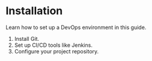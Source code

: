 # Installation

Learn how to set up a DevOps environment in this guide.

1. Install Git.
2. Set up CI/CD tools like Jenkins.
3. Configure your project repository.

